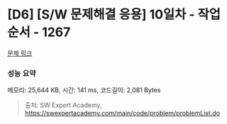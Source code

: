 # [D6] [S/W 문제해결 응용] 10일차 - 작업순서 - 1267 

[문제 링크](https://swexpertacademy.com/main/code/problem/problemDetail.do?contestProbId=AV18TrIqIwUCFAZN) 

### 성능 요약

메모리: 25,644 KB, 시간: 141 ms, 코드길이: 2,081 Bytes



> 출처: SW Expert Academy, https://swexpertacademy.com/main/code/problem/problemList.do